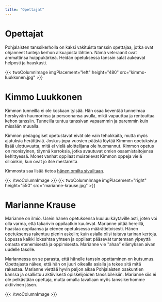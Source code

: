 ```yaml
---
title: "Opettajat"
---
```


# Opettajat

Pohjalaisten tanssikerholla on kaksi vakituista tanssin opettajaa, jotka ovat ohjanneet tunteja kerhon alkuajoista lähtien. Nämä veteraanit ovat ammattinsa huippukärkeä. Heidän opetuksessa tanssin salat aukeavat helposti ja hauskasti.

{{< twoColumnImage imgPlacement="left" height="480" src="kimmo-luukkonen.jpg" >}}

# Kimmo Luukkonen

Kimmon tunneilla ei ole koskaan tylsää. Hän osaa keventää tunnelmaa herskyvän huumorinsa ja persoonansa avulla, mikä vapauttaa ja rentouttaa kehon tanssiin. Tunneilla tuntuu tanssivan vapaammin ja paremmin kuin missään muualla.

Kimmon pedagogiset opetustavat eivät ole vain tehokkaita, mutta myös ajatuksia herättäviä. Joskus jopa vuosien päästä löytää Kimmon opetuksista lisää ulottuvuutta, mitä ei vielä aloittelijana ole huomannut. Kimmon opetus on monisyinen, täynnä kerroksia, jotka avautuvat omien osaamistaitojensa kehittyessä. Monet vanhat oppilaat muistelevat Kimmon oppeja vielä silloinkin, kun ovat jo itse mestareita.

Kimmosta saa lisää tietoa [hänen omilta sivuiltaan](https://kimmoluukkonen.wordpress.com/).

{{< /twoColumnImage >}}
{{< twoColumnImage imgPlacement="right" height="550" src="marianne-krause.jpg" >}}

# Marianne Krause

Marianne on ilmiö. Usein hänen opetuksensa kuuluu käytäville asti, joten voi olla varma, että takarivin oppilaatkin kuulevat. Marianne pitää hereillä, haastaa oppilaansa ja etenee opetuksessa määrätietoisesti. Hänen opetuksensa rakentuu pienin askelin; kuin asialla olisi taitava tarinan kertoja. Lopussa kaikki loksahtaa yhteen ja oppilaat pääsevät tuntemaan ylpeyttä omasta etenemisestä ja oppimisesta. Marianne vie "ahaa" elämyksen aivan uudelle tasolle.

Mariannessa on se parasta, että hänelle tanssin opettaminen on kutsumus. Opettajasta näkee, että hän on juuri oikealla asialla ja tekee sitä mitä rakastaa. Marianne viettää hyvin paljon aikaa Pohjalaisten osakuntien kanssa ja osallistuu aktiivisesti opiskelijoiden tanssibileisiin. Marianne siis ei ole pelkästään opettaja, mutta omalla tavallaan myös tanssikerhomme aktiivinen jäsen.

{{< /twoColumnImage >}}

